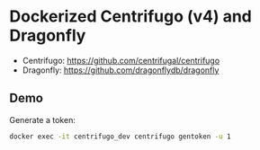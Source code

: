 # Dockerized Centrifugo (v4) and Dragonfly

- Centrifugo: https://github.com/centrifugal/centrifugo
- Dragonfly: https://github.com/dragonflydb/dragonfly


## Demo

Generate a token:

```bash
docker exec -it centrifugo_dev centrifugo gentoken -u 1
```
